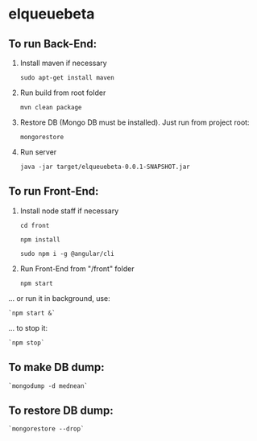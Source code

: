 # elqueuebeta

## To run Back-End:

1. Install maven if necessary 

    `sudo apt-get install maven`

2. Run build from root folder 
  
    `mvn clean package`

3. Restore DB (Mongo DB must be installed). Just run from project root:
	
	`mongorestore`
	
4. Run server 
  
    `java -jar target/elqueuebeta-0.0.1-SNAPSHOT.jar`

## To run Front-End:

1. Install node staff if necessary 
  
    `cd front`
    
    `npm install`
    
    `sudo npm i -g @angular/cli`
  
2. Run Front-End from "/front" folder 
  
    `npm start`

  ... or run it in background, use:

    `npm start &`

  ... to stop it:

    `npm stop`

## To make DB dump:

	`mongodump -d mednean`

## To restore DB dump:

	`mongorestore --drop`
